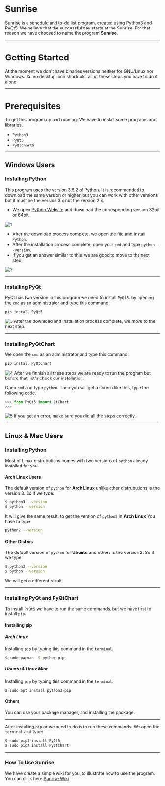 # Sunrise
Sunrise is a schedule and to-do list program, created using Python3 and PyQt5.
We believe that the successful day starts at the Sunrise.
For that reason we have choosed to name the program **Sunrise**.

---
# Getting Started
At the moment we don't have binaries versions neither for GNU/Linux nor Windows.
So no desktop icon shortcuts, all of these steps you have to do it alone.

---
# Prerequisites
To get this program up and running.
We have to install some programs and libraries, 
* `Python3`
* `PyQt5`
* `PyQtChart5`

---
## Windows Users
### Installing Python
This program uses the version 3.6.2 of Python.
It is recommended to download the same version or higher, but you can work with other versions
but it must be the version 3.x not the version 2.x.
* We open [Python Website](https://www.python.org/downloads/windows/) and download the corresponding version 32bit or 64bit.

![1](https://s5.postimg.org/rxg6u25o7/Screenshot_2017-10-09_14-51-34.png)

* After the download process complete, we open the file and Install `Python`.
* After the installation process complete, open your `cmd` and type `python --version`.
* If you get an answer similar to this, we are good to move to the next step.

![2](https://s5.postimg.org/ie6i0dcyf/Capture.png)

---
### Installing PyQt
PyQt has two version in this program we need to install `PyQt5`.
by opening the `cmd` as an administrator and type this command.
```cmd
pip install PyQt5
```
![3](https://s5.postimg.org/o2csrc9lz/Capture3.png)
After the download and installation process complete, we move to the next step.

---
### Installing PyQtChart
We open the `cmd` as an administrator and type this command.
```cmd
pip install PyQtChart
```
![4](https://s5.postimg.org/pu5rm9ntz/Capture4.png)
After we finnish all these steps we are ready to run the program but before that, let's check our installation.

Open `cmd` and type `python`.
Then you will get a screen like this, type the following code.
```python
>>> from PyQt5 import QtChart
>>>
```
![5](https://s5.postimg.org/kvi97rew7/Capture5.png)
If you get an error, make sure you did all the steps correctly.

---
## Linux & Mac Users
### Installing Python
Most of Linux distrubutions comes with two versions of `python` already installed for you.
#### Arch Linux Users
The default version of `python` for **Arch Linux** unlike other distrubutions is the version 3.
So if we type:
```sh
$ python3 --version
$ python --version
```
It will give the same result, to get the version of `python2` in **Arch Linux** You have to type:
```sh
python2 --version
```
#### Other Distros
The default version of `python` for **Ubuntu** and others is the version 2.
So if we type:
```sh
$ python3 --version
$ python --version
```
We will get a different result.

---
### Installing PyQt and PyQtChart
To install `PyQt5` we have to run the same commands, but we have first to install `pip`.

#### Installing pip
##### Arch Linux
Installing `pip` by typing this command in the `terminal`.
```sh
$ sudo pacman -S python-pip
```
##### Ubuntu & Linux Mint
Installing `pip` by typing this command in the `terminal`.
```sh
$ sudo apt install python3-pip
```
#### Others
You can use your package manager, and installing the package.

---
After installing `pip` or we need to do is to run these commands.
We open the `terminal` and type:
```sh
$ sudo pip3 install PyQt5
$ sudo pip3 install PyQtChart
```

---
### How To Use Sunrise
We have create a simple wiki for you, to illustrate how to use the program.
You can click here [Sunrise Wiki](https://github.com/HOuadhour/Sunrise/wiki)
